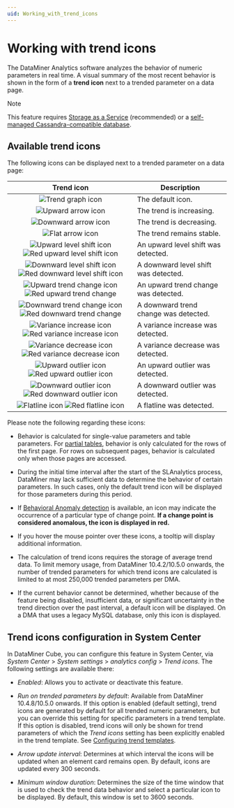 ```yaml
---
uid: Working_with_trend_icons
---
```


# Working with trend icons

The DataMiner Analytics software analyzes the behavior of numeric parameters in real time. A visual summary of the most recent behavior is shown in the form of a **trend icon** next to a trended parameter on a data page.

> [!NOTE]
> This feature requires [Storage as a Service](xref:STaaS) (recommended) or a [self-managed Cassandra-compatible database](xref:Supported_system_data_storage_architectures).

## Available trend icons

The following icons can be displayed next to a trended parameter on a data page:

| Trend icon | Description |
|:--:|--|
| ![Trend graph icon](~/user-guide/images/StandardTrendGraphIcon.png) | The default icon. |
| ![Upward arrow icon](~/user-guide/images/ArrowRight60.png) | The trend is increasing. |
| ![Downward arrow icon](~/user-guide/images/ArrowRight120.png)  | The trend is decreasing. |
| ![Flat arrow icon](~/user-guide/images/ArrowRight.png)  | The trend remains stable.  |
| ![Upward level shift icon](~/user-guide/images/LevelShiftIncrease.png) ![Red upward level shift icon](~/user-guide/images/LevelShiftIncreaseRed.png) | An upward level shift was detected. |
| ![Downward level shift icon](~/user-guide/images/LevelShiftDecrease.png) ![Red downward level shift icon](~/user-guide/images/LevelShiftDecreaseRed.png) | A downward level shift was detected. |
| ![Upward trend change icon](~/user-guide/images/ArrowTrendChangeUp.png) ![Red upward trend change](~/user-guide/images/ArrowTrendChangeUpRed.png) | An upward trend change was detected. |
| ![Downward trend change icon](~/user-guide/images/ArrowTrendChangeDown.png) ![Red downward trend change](~/user-guide/images/ArrowTrendChangeDownRed.png) | A downward trend change was detected. |
| ![Variance increase icon](~/user-guide/images/ArrowVarianceChangeUp.png) ![Red variance increase icon](~/user-guide/images/ArrowVarianceChangeUpRed.png) | A variance increase was detected. |
| ![Variance decrease icon](~/user-guide/images/ArrowVarianceChangeDown.png) ![Red variance decrease icon](~/user-guide/images/ArrowVarianceChangeDownRed.png) | A variance decrease was detected. |
| ![Upward outlier icon](~/user-guide/images/ArrowOutlierUp.png) ![Red upward outlier icon](~/user-guide/images/ArrowOutlierUpRed.png) | An upward outlier was detected. |
| ![Downward outlier icon](~/user-guide/images/ArrowOutlierDown.png) ![Red downward outlier icon](~/user-guide/images/ArrowOutlierDownRed.png) | A downward outlier was detected. |
| ![Flatline icon](~/user-guide/images/ArrowFlatline.png) ![Red flatline icon](~/user-guide/images/ArrowFlatlineRed.png) | A flatline was detected. |

Please note the following regarding these icons:

- Behavior is calculated for single-value parameters and table parameters. For [partial tables](xref:Table_parameters#partial-tables), behavior is only calculated for the rows of the first page. For rows on subsequent pages, behavior is calculated only when those pages are accessed.

- During the initial time interval after the start of the SLAnalytics process, DataMiner may lack sufficient data to determine the behavior of certain parameters. In such cases, only the default trend icon will be displayed for those parameters during this period.

- If [Behavioral Anomaly detection](xref:Working_with_behavioral_anomaly_detection) is available, an icon may indicate the occurrence of a particular type of change point. **If a change point is considered anomalous, the icon is displayed in red.**

- If you hover the mouse pointer over these icons, a tooltip will display additional information.

- The calculation of trend icons requires the storage of average trend data. To limit memory usage, from DataMiner 10.4.2/10.5.0 onwards<!--RN 38041-->, the number of trended parameters for which trend icons are calculated is limited to at most 250,000 trended parameters per DMA.

- If the current behavior cannot be determined, whether because of the feature being disabled, insufficient data, or significant uncertainty in the trend direction over the past interval, a default icon will be displayed. On a DMA that uses a legacy MySQL database, only this icon is displayed.

## Trend icons configuration in System Center

In DataMiner Cube, you can configure this feature in System Center, via *System Center* > *System settings* > *analytics config* > *Trend icons*. The following settings are available there:

- *Enabled*: Allows you to activate or deactivate this feature.

- *Run on trended parameters by default*: Available from DataMiner 10.4.8/10.5.0 onwards<!-- RN 39691+39692 -->. If this option is enabled (default setting), trend icons are generated by default for all trended numeric parameters, but you can override this setting for specific parameters in a trend template. If this option is disabled, trend icons will only be shown for trend parameters of which the *Trend icons* setting has been explicitly enabled in the trend template. See [Configuring trend templates](xref:Configuring_trend_templates).

- *Arrow update interval*: Determines at which interval the icons will be updated when an element card remains open. By default, icons are updated every 300 seconds.

- *Minimum window duration*: Determines the size of the time window that is used to check the trend data behavior and select a particular icon to be displayed. By default, this window is set to 3600 seconds.

